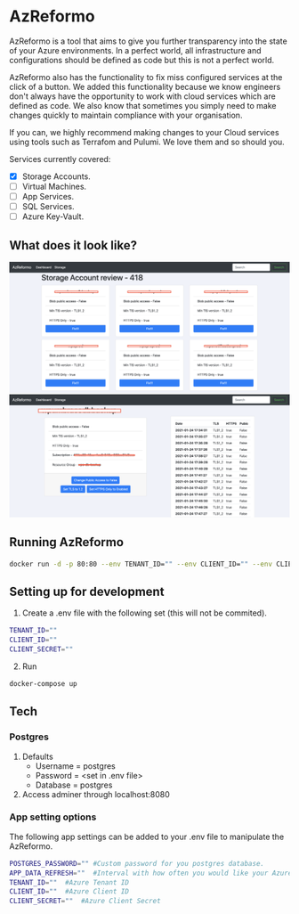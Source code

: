 # AzReformo

AzReformo is a tool that aims to give you further transparency into the state of your Azure environments.
In a perfect world, all infrastructure and configurations should be defined as code but this is not a perfect world.

AzReformo also has the functionality to fix miss configured services at the click of a button. We added this functionality
because we know engineers don't always have the opportunity to work with cloud services which are defined as code. We also know 
that sometimes you simply need to make changes quickly to maintain compliance with your organisation.

If you can, we highly recommend making changes to your Cloud services using tools such as Terrafom and Pulumi. 
We love them and so should you.

Services currently covered:

- [x] Storage Accounts.
- [ ] Virtual Machines.
- [ ] App Services.
- [ ] SQL Services.
- [ ] Azure Key-Vault.

## What does it look like?

![alt text](./docs/images/storage-accounts-view.png "Storage Accounts view")
![alt text](./docs/images/storage-account-view.png "Storage Account view")

## Running AzReformo

``` bash
docker run -d -p 80:80 --env TENANT_ID="" --env CLIENT_ID="" --env CLIENT_SECRET="" azreformo
```

## Setting up for development

1. Create a .env file with the following set (this will not be commited).

``` bash
TENANT_ID=""
CLIENT_ID=""
CLIENT_SECRET=""
```

2. Run

``` bash
docker-compose up
```

## Tech
### Postgres

1. Defaults
    - Username = postgres
    - Password = <set in .env file>
    - Database = postgres
2. Access adminer through localhost:8080

### App setting options

The following app settings can be added to your .env file to manipulate the AzReformo.

``` bash
POSTGRES_PASSWORD="" #Custom password for you postgres database.
APP_DATA_REFRESH=""  #Interval with how often you would like your Azure data to be refreshed.
TENANT_ID=""  #Azure Tenant ID
CLIENT_ID=""  #Azure Client ID
CLIENT_SECRET=""  #Azure Client Secret
```
